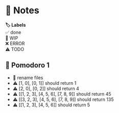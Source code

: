 # 📝 Notes

**🏷️ Labels**  
✅ done  
🚧 WIP  
❌ ERROR  
⚠ TODO

## 🍅 Pomodoro 1

- 🚧 rename files
- ⚠ [1, 0], [0, 1]] should return 1
- ⚠ [2, 0], [0, 2]] should return 4
- ⚠ [[1, 2, 3], [4, 5, 6], [7, 8, 9]] should return 45
- ⚠ [[3, 2, 3], [4, 5, 6], [7, 8, 9]] should return 135
- ⚠ [[1, 2, 3], [4, 5, 6]] should return 5
